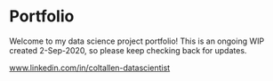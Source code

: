 # Portfolio
Welcome to my data science project portfolio! This is an ongoing WIP created 2-Sep-2020, so please keep checking back for updates.

www.linkedin.com/in/coltallen-datascientist
